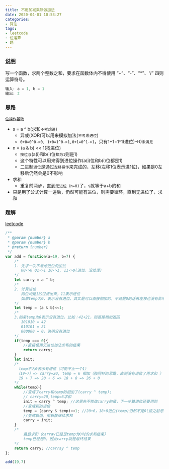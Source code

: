 ```yaml
---
title: 不用加减乘除做加法
date: 2020-04-01 10:53:27
categories:
- 算法
tags:
- leetcode
- 位运算
- 题
---
```


### [说明](https://leetcode-cn.com/problems/bu-yong-jia-jian-cheng-chu-zuo-jia-fa-lcof/)
写一个函数，求两个整数之和，要求在函数体内不得使用 “+”、“-”、“*”、“/” 四则运算符号。
```javascript
输入: a = 1, b = 1
输出: 2
```
<!-- more -->
### 思路
[`位操作基础`](/2020/03/23/shu-zu-zhong-shu-zi-chu-xian-de-ci-shu-lcof/#more)
* s = a ^ b(求和`不考虑进`)
    * 异或(XOR)可以用来模拟加法(`不考虑进位`)
    * `0+0=0^0->0, 1+0=1^0->1,0+1=0^1->1`，只有1+1=1^1(进位)->0`未满足`
* n = (a & b) << 1(找进位)
    * `按位与`(a(i)和b(i)位`都为1`则是1)
    * 这个特性可以用来得到进位操作(a(i)位和b(i)位都是1)
    * 二进制`进位`是通过`左移操作`来完成的，左移(左移1位表示进1位)，如果是0左移后仍然会是0不影响
* 求和
    * 重复前两步，直到`无进位（n=0)`了，s就等于a+b的和
* 只是用了公式计算一遍后，仍然可能有进位，则需要循环，直到无进位了，求和

### 题解
[leetcode](https://leetcode-cn.com/problems/bu-yong-jia-jian-cheng-chu-zuo-jia-fa-lcof/solution/wei-cao-zuo-chu-li-bu-yong-yun-suan-fu-qiu-he-by-l/)
```javascript
/**
 * @param {number} a
 * @param {number} b
 * @return {number}
 */
var add = function(a=19, b=7) {
    /*
    1. 先求一次不考虑进位的加法
       00->0 01->1 10->1, 11->0(进位，没处理)
    */
    let carry = a ^ b;
    /*
    2. 计算进位
       两位均是1的过滤出来，11表示进位
       如果temp为0，表示没有进位，其实是可以直接相加的，不过是0的话再左移也没有影响
    */
    let temp = (a & b)<<1;
    /*
    3.如果temp为0表示没有进位，比如：42+21，则直接相加返回
       101010 = 42
       010101 = 21
       000000 = 0，说明没有进位
    */
    if(temp === 0){
        //直接使用无进位加法求和的结果
        return carry;
    }
    let init;
    /*
      temp不为0表示有进位（可能不止一个1）
     （19+7）=> carry=20, temp = 6 相加（按同样的思路，直到没有进位了再求和 ）
      19 + 7 => 20 + 6 => 18 + 8 => 26 + 0
    */
    while(temp){
        //变成了carry和temp的相加了(carry ^ temp);
        // carry=20,temp=6求和
        init = carry ^ temp; //这里先不修改carry的值，下一步算进位还要用到
        //变成新的进位
        temp = (carry & temp)<<1; //20+6，18+8进位(temp)仍然不是0(按之前思路有进位，不能直接相加)
        //变成新值，用新数继续求和
        carry = init;
    }
    /*
        最后求和（carray已经是temp为0时的求和结果）
        temp已经是0，因此carry就是最终结果
    */
    return carry; //carray ^ temp 
};

add(19,7)
```



